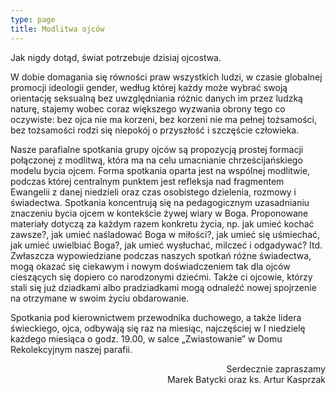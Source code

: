 ```yaml
---
type: page
title: Modlitwa ojców
---
```


Jak nigdy dotąd, świat potrzebuje dzisiaj ojcostwa.

W dobie domagania się równości praw wszystkich ludzi, w czasie globalnej promocji ideologii gender, według której każdy może wybrać swoją orientację seksualną bez uwzględniania różnic danych im przez ludzką naturę, stajemy wobec coraz większego wyzwania obrony tego co oczywiste: bez ojca nie ma korzeni, bez korzeni nie ma pełnej tożsamości, bez tożsamości rodzi się niepokój o przyszłość i szczęście człowieka.

Nasze parafialne spotkania grupy ojców są propozycją prostej formacji połączonej z modlitwą, która ma na celu umacnianie chrześcijańskiego modelu bycia ojcem. Forma spotkania oparta jest na wspólnej modlitwie, podczas której centralnym punktem jest refleksja nad fragmentem Ewangelii z danej niedzieli oraz czas osobistego dzielenia, rozmowy i świadectwa. Spotkania koncentrują się na pedagogicznym uzasadnianiu znaczeniu bycia ojcem w kontekście żywej wiary w Boga. Proponowane materiały dotyczą za każdym razem konkretu życia, np. jak umieć kochać zawsze?, jak umieć naśladować Boga w miłości?, jak umieć się uśmiechać, jak umieć uwielbiać Boga?, jak umieć wysłuchać, milczeć i odgadywać? Itd. Zwłaszcza wypowiedziane podczas naszych spotkań różne świadectwa, mogą okazać się ciekawym i nowym doświadczeniem tak dla ojców cieszących się dopiero co narodzonymi dziećmi. Także ci ojcowie, którzy stali się już dziadkami albo pradziadkami mogą odnaleźć nowej spojrzenie na otrzymane w swoim życiu obdarowanie.

Spotkania pod kierownictwem przewodnika duchowego, a także lidera świeckiego, ojca, odbywają się raz na miesiąc, najczęściej w I niedzielę każdego miesiąca o godz. 19.00, w salce „Zwiastowanie” w Domu Rekolekcyjnym naszej parafii.

<div style="text-align: right">Serdecznie zapraszamy</div>
<div style="text-align: right">Marek Batycki oraz ks. Artur Kasprzak</div>
